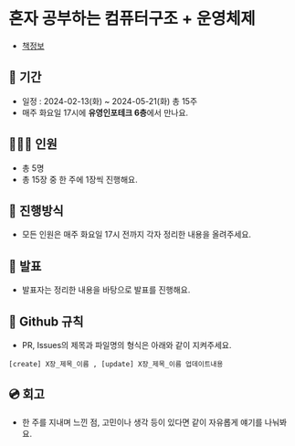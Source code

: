# 혼자 공부하는 컴퓨터구조 + 운영체제


- [책정보](https://product.kyobobook.co.kr/detail/S000061584886)

## 📆 기간
- 일정 : 2024-02-13(화) ~ 2024-05-21(화) 총 15주
- 매주 화요일 17시에 **유영인포테크 6층**에서 만나요.

## 👨‍👩‍👦 인원
- 총 5명
- 총 15장 중 한 주에 1장씩 진행해요.

## 📜 진행방식
- 모든 인원은 매주 화요일 17시 전까지 각자 정리한 내용을 올려주세요.

## 🎤 발표
- 발표자는 정리한 내용을 바탕으로 발표를 진행해요.

## 🤝 Github 규칙
- PR, Issues의 제목과 파일명의 형식은 아래와 같이 지켜주세요.
```
[create] X장_제목_이름 , [update] X장_제목_이름 업데이트내용
```

## 💿 회고
- 한 주를 지내며 느낀 점, 고민이나 생각 등이 있다면 같이 자유롭게 얘기를 나눠봐요.

